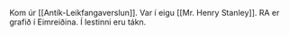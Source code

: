 Kom úr [[Antík-Leikfangaverslun]].
Var í eigu [[Mr. Henry Stanley]].
RA er grafið í Eimreiðina. Í lestinni eru tákn.
